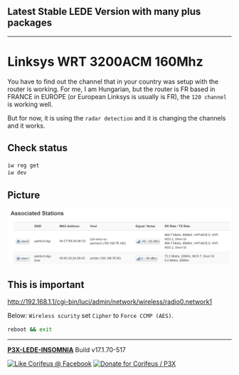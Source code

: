 [//]: #@corifeus-header

## Latest Stable LEDE Version with many plus packages

---
                        
[//]: #@corifeus-header:end

# Linksys WRT 3200ACM 160Mhz

You have to find out the channel that in your country was setup with the router is working.
For me, I am Hungarian, but the router is FR based in FRANCE in EUROPE (or European Linksys is usually is FR), the ```120 channel``` is working well.

But for now, it is using the ```radar detection``` and it is changing the channels and it works.

## Check status

```bash
iw reg get
iw dev
```

## Picture

![Linksys-3200ACM-160Mhz](artifacts/images/Linksys-3200ACM-160Mhz.png "Linksys-3200ACM-160Mhz") 

## This is important

http://192.168.1.1/cgi-bin/luci/admin/network/wireless/radio0.network1

Below:
```Wireless scurity``` set ```Cipher``` to ```Force CCMP (AES)```.

```bash
reboot && exit
```

[//]: #@corifeus-footer

---

[**P3X-LEDE-INSOMNIA**](https://pages.corifeus.com/lede-insomnia) Build v17.1.70-517 

[![Like Corifeus @ Facebook](https://img.shields.io/badge/LIKE-Corifeus-3b5998.svg)](https://www.facebook.com/corifeus.software) [![Donate for Corifeus / P3X](https://img.shields.io/badge/Donate-Corifeus-003087.svg)](https://www.paypal.com/cgi-bin/webscr?cmd=_donations&business=LFRV89WPRMMVE&lc=HU&item_name=Patrik%20Laszlo&item_number=patrikx3&currency_code=HUF&bn=PP%2dDonationsBF%3abtn_donate_SM%2egif%3aNonHosted) 


 

[//]: #@corifeus-footer:end